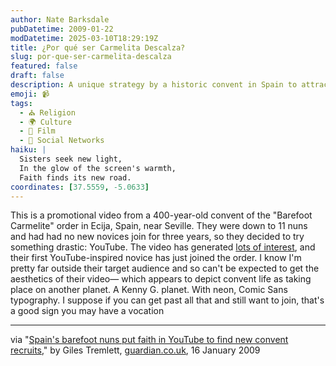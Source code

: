 ```yaml
---
author: Nate Barksdale
pubDatetime: 2009-01-22
modDatetime: 2025-03-10T18:29:19Z
title: ¿Por qué ser Carmelita Descalza?
slug: por-que-ser-carmelita-descalza
featured: false
draft: false
description: A unique strategy by a historic convent in Spain to attract new novices through social media. The Barefoot Carmelite nuns of Ecija have turned to YouTube to share their way of life in a modern way.
emoji: 📹
tags:
  - ⛪ Religion
  - 🌍 Culture
  - 🎥 Film
  - 📱 Social Networks
haiku: |
  Sisters seek new light,  
  In the glow of the screen's warmth,  
  Faith finds its new road.
coordinates: [37.5559, -5.0633]
---
```


This is a promotional video from a 400-year-old convent of the "Barefoot Carmelite" order in Ecija, Spain, near Seville. They were down to 11 nuns and had had no new novices join for three years, so they decided to try something drastic: YouTube. The video has generated [lots of interest](http://www.guardian.co.uk/world/2009/jan/16/nuns-turn-to-youtube-for-recruits), and their first YouTube-inspired novice has just joined the order. I know I'm pretty far outside their target audience and so can't be expected to get the aesthetics of their video— which appears to depict convent life as taking place on another planet. A Kenny G. planet. With neon, Comic Sans typography. I suppose if you can get past all that and still want to join, that's a good sign you may have a vocation

---

via "[Spain's barefoot nuns put faith in YouTube to find new convent recruits](http://www.guardian.co.uk/world/2009/jan/16/nuns-turn-to-youtube-for-recruits)," by Giles Tremlett, [guardian.co.uk](http://www.guardian.co.uk/world/2009/jan/16/nuns-turn-to-youtube-for-recruits), 16 January 2009
